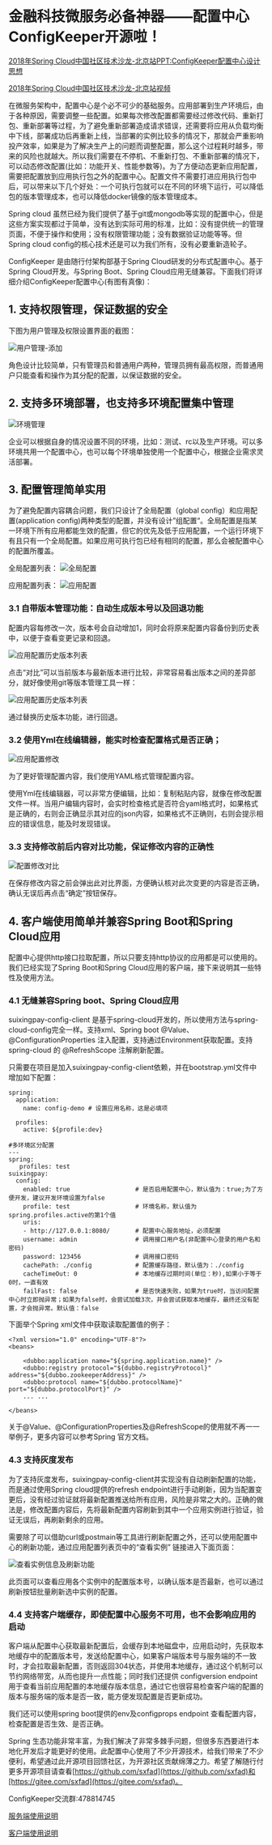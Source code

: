 # 金融科技微服务必备神器——配置中心ConfigKeeper开源啦！

[2018年Spring Cloud中国社区技术沙龙-北京站PPT:ConfigKeeper配置中心设计思想](doc/ConfigKeeper配置中心设计思想.pptx)

[2018年Spring Cloud中国社区技术沙龙-北京站视频](https://www.itdks.com/eventlist/detail/2749)

在微服务架构中，配置中心是个必不可少的基础服务。应用部署到生产环境后，由于各种原因，需要调整一些配置。如果每次修改配置都需要经过修改代码、重新打包、重新部署等过程，为了避免重新部署造成请求错误，还需要将应用从负载均衡中下线，部署成功后再重新上线，当部署的实例比较多的情况下，那就会严重影响投产效率，如果是为了解决生产上的问题而调整配置，那么这个过程耗时越多，带来的风险也就越大。所以我们需要在不停机、不重新打包、不重新部署的情况下，可以动态修改配置(比如：功能开关、性能参数等)。为了方便动态更新应用配置，需要把配置放到应用执行包之外的配置中心。配置文件不需要打进应用执行包中后，可以带来以下几个好处：一个可执行包就可以在不同的环境下运行，可以降低包的版本管理成本，也可以降低docker镜像的版本管理成本。

Spring cloud 虽然已经为我们提供了基于git或mongodb等实现的配置中心，但是这些方案实现都过于简单，没有达到实际可用的标准，比如：没有提供统一的管理页面，不便于操作和使用；没有权限管理功能；没有数据验证功能等等。但Spring cloud config的核心技术还是可以为我们所有，没有必要重新造轮子。

ConfigKeeper 是由随行付架构部基于Spring Cloud研发的分布式配置中心。基于Spring Cloud开发。与Spring Boot、Spring Cloud应用无缝兼容。下面我们将详细介绍ConfigKeeper配置中心(有图有真像)：

## 1. 支持权限管理，保证数据的安全

下图为用户管理及权限设置界面的截图：

![用户管理-添加](doc/UserManage-add.png)

角色设计比较简单，只有管理员和普通用户两种，管理员拥有最高权限，而普通用户只能查看和操作为其分配的配置，以保证数据的安全。

## 2. 支持多环境部署，也支持多环境配置集中管理

![环境管理](doc/envManage.png)

企业可以根据自身的情况设置不同的环境，比如：测试、rc以及生产环境。可以多环境共用一个配置中心，也可以每个环境单独使用一个配置中心，根据企业需求灵活部署。

## 3. 配置管理简单实用

为了避免配置内容耦合问题，我们只设计了全局配置（global config）和应用配置(application config)两种类型的配置，并没有设计”组配置“。全局配置是指某一环境下所有应用都能生效的配置，但它的优先及低于应用配置，一个运行环境下有且只有一个全局配置。如果应用可执行包已经有相同的配置，那么会被配置中心的配置所覆盖。

全局配置列表：
![全局配置](doc/globalConfig.png)

应用配置列表：
![应用配置](doc/applicationConfig.png)

### 3.1 自带版本管理功能：自动生成版本号以及回退功能

配置内容每修改一次，版本号会自动增加1，同时会将原来配置内容备份到历史表中，以便于查看变更记录和回退。

![应用配置历史版本列表](doc/applicationConfig-history.png)

点击“对比”可以当前版本与最新版本进行比较，非常容易看出版本之间的差异部分，就好像使用git等版本管理工具一样：

![应用配置历史版本列表](doc/applicationConfig-history-diff.png)

通过替换历史版本功能，进行回退。

### 3.2 使用Yml在线编辑器，能实时检查配置格式是否正确；

![应用配置修改](doc/applicationConfig-add.png)

为了更好管理配置内容，我们使用YAML格式管理配置内容。

使用Yml在线编辑器，可以非常方便编辑，比如：复制粘贴内容，就像在修改配置文件一样。当用户编辑内容时，会实时检查格式是否符合yaml格式时，如果格式是正确的，右则会正确显示其对应的json内容，如果格式不正确则，右则会提示相应的错误信息，能及时发现错误。

### 3.3 支持修改前后内容对比功能，保证修改内容的正确性

![配置修改对比](doc/diff.png)

在保存修改内容之前会弹出此对比界面，方便确认核对此次变更的内容是否正确，确认无误后再点击“确定”按钮保存。

## 4. 客户端使用简单并兼容Spring Boot和Spring Cloud应用

配置中心提供http接口拉取配置，所以只要支持http协议的应用都是可以使用的。我们已经实现了Spring Boot和Spring Cloud应用的客户端，接下来说明其一些特性及使用方法。

### 4.1 无缝兼容Spring boot、Spring Cloud应用

suixingpay-config-client 是基于spring-cloud开发的，所以使用方法与spring-cloud-config完全一样。支持xml、Spring boot @Value、@ConfigurationProperties 注入配置，支持通过Environment获取配置。支持 spring-cloud 的 @RefreshScope 注解刷新配置。

只需要在项目是加入suixingpay-config-client依赖，并在bootstrap.yml文件中增加如下配置：

    spring:
      application:
        name: config-demo # 设置应用名称，这是必填项
    
      profiles:
        active: ${profile:dev}

    #多环境区分配置
    ---
    spring:
       profiles: test
    suixingpay:
      config:
        enabled: true                  # 是否启用配置中心，默认值为：true;为了方便开发，建议开发环境设置为false
        profile: test                  # 环境名称，默认值为spring.profiles.active的第1个值
        uris:
        - http://127.0.0.1:8080/       # 配置中心服务地址，必须配置
        username: admin                # 调用接口用户名(非配置中心登录的用户名和密码)
        password: 123456               # 调用接口密码
        cachePath: ./config            # 配置缓存路径，默认值为：./config
        cacheTimeOut: 0                # 本地缓存过期时间(单位：秒),如果小于等于0时，一直有效
        failFast: false                # 是否快速失败，如果为true时，当访问配置中心时立即抛异常；如果为false时，会尝试加载3次，并会尝试获取本地缓存，最终还没有配置，才会抛异常。默认值：false
        
下面举个Spring xml文件中获取读取配置值的例子：

    <?xml version="1.0" encoding="UTF-8"?>
    <beans>
    
        <dubbo:application name="${spring.application.name}" />
        <dubbo:registry protocol="${dubbo.registryProtocol}" address="${dubbo.zookeeperAddress}" />
        <dubbo:protocol name="${dubbo.protocolName}" port="${dubbo.protocolPort}" />
        ... ...

    </beans>

关于@Value、@ConfigurationProperties及@RefreshScope的使用就不再一一举例子，更多内容可以参考Spring 官方文档。
### 4.3 支持灰度发布

为了支持灰度发布，suixingpay-config-client并实现没有自动刷新配置的功能，而是通过使用Spring cloud提供的refresh endpoint进行手动刷新，因为当配置变更后，没有经过验证就将最新配置推送给所有应用，风险是非常之大的。正确的做法是，修改配置内容后，先将最新配置内容刷新到其中一个应用实例进行验证，验证无误后，再刷新剩余的应用。

需要除了可以借助curl或postmain等工具进行刷新配置之外，还可以使用配置中心的刷新功能，通过应用配置列表页中的“查看实例” 链接进入下面页面：

![查看实例信息及刷新功能](doc/applicationInstance.png)

此页面可以查看应用各个实例中的配置版本号，以确认版本是否最新，也可以通过刷新按钮批量刷新选中实例的配置。

### 4.4 支持客户端缓存，即使配置中心服务不可用，也不会影响应用的启动

客户端从配置中心获取最新配置后，会缓存到本地磁盘中，应用启动时，先获取本地缓存中的配置版本号，发送给配置中心，如果客户端版本号与服务端的不一致时，才会拉取最新配置，否则返回304状态，并使用本地缓存，通过这个机制可以节约网络带宽，从而也提升一点性能；同时我们还提供 configversion endpoint 用于查看当前应用配置的本地缓存版本信息，通过它也很容易检查客户端的配置的版本与服务端的版本是否一致，能方便发现配置是否更新成功。

我们还可以使用spring boot提供的env及configprops endpoint 查看配置内容，检查配置是否生效、是否正确。

Spring 生态功能非常丰富，为我们解决了非常多棘手问题，但很多东西要进行本地化开发后才能更好的使用。此配置中心使用了不少开源技术，给我们带来了不少便利，希望通过此开源项目回馈社区，为开源社区贡献绵薄之力。希望了解随行付更多开源项目请查看[https://github.com/sxfad](https://github.com/sxfad)和[https://gitee.com/sxfad](https://gitee.com/sxfad)。

ConfigKeeper交流群:478814745

[服务端使用说明](suixingpay-config-server/README.md)

[客户端使用说明](suixingpay-config-client/README.md)
